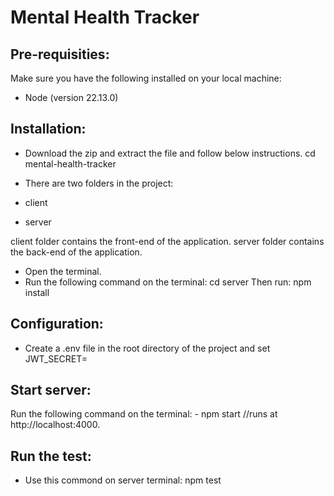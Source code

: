 # Mental Health Tracker
## Pre-requisities:

Make sure you have the following installed on your local machine:

- Node (version 22.13.0)

## Installation:
  - Download the zip and extract the file and follow below instructions.
  cd mental-health-tracker

  - There are two folders in the project:
  - client
  - server

  client folder contains the front-end of the application.
  server folder contains the back-end of the application.
  - Open the terminal.
  - Run the following command on the terminal:
    cd server
  Then run:
    npm install

## Configuration:
  - Create a .env file in the root directory of the project and set 
  JWT_SECRET=

## Start server:
  Run the following command on the terminal:
    - npm start //runs at http://localhost:4000.

## Run the test:
  - Use this commond on server terminal:
    npm test